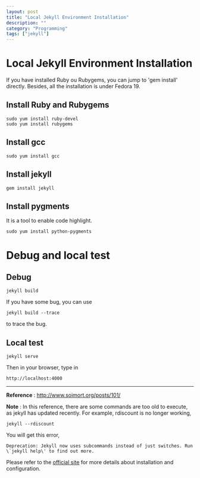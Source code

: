 ```yaml
---
layout: post
title: "Local Jekyll Environment Installation"
description: ""
category: "Programming"
tags: ["jekyll"]
---
```


# Local Jekyll Environment Installation

If you have installed Ruby ou Rubygems, you can jump to 'gem install' directly. Besides, all the installation is under Fedora 19.

## Install Ruby and Rubygems

    sudo yum install ruby-devel
	sudo yum install rubygems

## Install gcc

    sudo yum install gcc

## Install jekyll

    gem install jekyll

## Install pygments

It is a tool to enable code highlight.

    sudo yum install python-pygments

# Debug and local test

## Debug

    jekyll build

If you have some bug, you can use

    jekyll build --trace

to trace the bug.

## Local test

    jekyll serve

Then in your browser, type in

    http://localhost:4000
   

* * *  
  


**Reference** : http://www.soimort.org/posts/101/

**Note** : In this reference, there are some commands are too old to execute, as jekyll has updated recently. For example, rdiscount is no longer working,

    jekyll --rdiscount

You will get this error,

    Deprecation: Jekyll now uses subcommands instead of just switches. Run \`jekyll help\' to find out more.

Please refer to the [official site](http://jekyllrb.com/docs/installation/) for more details about installation and configuration.

